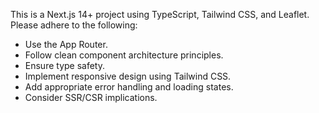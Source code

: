 <!-- Use this file to provide workspace-specific custom instructions to Copilot. For more details, visit https://code.visualstudio.com/docs/copilot/copilot-customization#_use-a-githubcopilotinstructionsmd-file -->

This is a Next.js 14+ project using TypeScript, Tailwind CSS, and Leaflet. Please adhere to the following:
- Use the App Router.
- Follow clean component architecture principles.
- Ensure type safety.
- Implement responsive design using Tailwind CSS.
- Add appropriate error handling and loading states.
- Consider SSR/CSR implications.